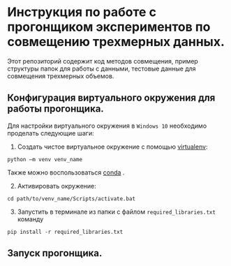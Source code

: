# Инструкция по работе с прогонщиком экспериментов по совмещению трехмерных данных.
Этот репозиторий содержит код методов совмещения, пример структуры папок для работы с данными, тестовые данные для совмещения трехмерных объемов.

## Конфигурация виртуального окружения для работы прогонщика.
Для настройки виртуального окружения в `Windows 10` необходимо проделать следующие шаги:
1. Создать чистое виртуальное окружение с помощью [virtualenv](https://virtualenv.pypa.io/en/latest/installation.html):
```shell
python –m venv venv_name
```
 Также можно воспользоваться [conda](https://docs.conda.io/projects/conda/en/latest/user-guide/tasks/manage-environments.html) .
 
 2. Активировать окружение:
```shell
cd path/to/venv_name/Scripts/activate.bat
```

3. Запустить в терминале из папки с файлом `required_libraries.txt` команду
```shell
pip install -r required_libraries.txt
``` 

## Запуск прогонщика.



